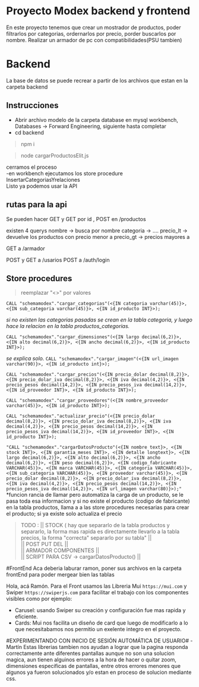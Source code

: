 # Proyecto Modex backend y frontend
En este proyecto tenemos que crear un mostrador de productos, poder filtrarlos por categorias, ordernarlos por precio, porder buscarlos por nombre. Realizar un armador de pc con compatibilidades(PSU tambien)

# Backend
La base de datos se puede recrear a partir de los archivos que estan en la carpeta backend
## Instrucciones 
- Abrir archivo modelo de la carpeta database en mysql workbench, Databases  -> Forward Engineering, siguiente hasta completar   
- cd backend   
> npm i
   
> node cargarProductosElit.js

cerramos el proceso        
-en workbench ejecutamos los store procedure InsertarCategoriasYrelaciones   
Listo ya podemos usar la API   

## rutas para la api   
Se pueden hacer GET y GET por id , POST en /productos

existen 4 querys
nombre -> busca por nombre
categoria -> ....
precio_lt -> devuelve los productos con precio menor a
precio_gt -> precios mayores a

GET a /armador

POST y GET a /usarios
POST a /auth/login

## Store procedures 
> reemplazar "<>" por valores

`CALL "schemamodex"."cargar_categorias"(<{IN categoria varchar(45)}>, <{IN sub_categoria varchar(45)}>, <{IN id_producto INT}>);`
    
*si no existen las categorias pasadas se crean en la tabla categoria, y luego hace la relacion en la tabla productos_categorias.*


`CALL "schemamodex"."cargar_dimensiones"(<{IN largo decimal(6,2)}>, <{IN alto decimal(6,2)}>, <{IN ancho decimal(6,2)}>, <{IN id_producto INT}>);`

*se explica solo.*
`CALL "schemamodex"."cargar_imagen"(<{IN url_imagen varchar(90)}>, <{IN id_producto int}>);`

`CALL "schemamodex"."cargar_precios"(<{IN precio_dolar decimal(8,2)}>, <{IN precio_dolar_iva decimal(8,2)}>, <{IN iva decimal(4,2)}>, <{IN precio_pesos decimal(14,2)}>, <{IN precio_pesos_iva decimal(14,2)}>, <{IN id_proveedor INT}>, <{IN id_producto INT}>);`

`CALL "schemamodex"."cargar_proveedores"(<{IN nombre_proveedor varchar(45)}>, <{IN id_producto INT}>);`

`CALL "schemamodex"."actualizar_precio"(<{IN precio_dolar decimal(8,2)}>, <{IN precio_dolar_iva decimal(8,2)}>, <{IN iva decimal(4,2)}>, <{IN precio_pesos decimal(14,2)}>, <{IN precio_pesos_iva decimal(14,2)}>, <{IN id_proveedor INT}>, <{IN id_producto INT}>);`


`"CALL "schemamodex"."cargarDatosProducto"(<{IN nombre text}>, <{IN stock INT}>, <{IN garantia_meses INT}>,
<{IN detalle longtext}>, <{IN largo decimal(6,2)}>, <{IN alto decimal(6,2)}>, <{IN ancho decimal(6,2)}>,
<{IN peso decimal(6,2)}>, <{IN codigo_fabricante VARCHAR(45)}>, <{IN marca VARCHAR(45)}>, <{IN categoria VARCHAR(45)}>,
<{IN sub_categoria VARCHAR(45)}>, <{IN proveedor varchar(45)}>, <{IN precio_dolar decimal(8,2)}>, <{IN precio_dolar_iva decimal(8,2)}>, 
<{IN iva decimal(4,2)}>, <{IN precio_pesos decimal(14,2)}>, <{IN precio_pesos_iva decimal(14,2)}>, <{IN url_imagen varchar(80)}>);"`
*funcion rancia de llamar pero automatiza la carga de un producto, se le pasa toda esa informacion y si no existe el producto (codigo de fabricante) en la tabla productos, llama a a las store procedures necesarias para crear el producto; si ya existe solo actualiza el precio
>TODO : || STOCK ( hay que separarlo de la tabla productos y separarlo, la forma mas rapida es directamente llevarlo a la tabla precios, la forma "correcta" separarlo por su tabla" ||      
> || POST PUT DEL  ||  
>|| ARMADOR COMPONENTES ||  
> || SCRIPT PARA CSV -> cargarDatosProducto() ||


  #FrontEnd
Aca deberia laburar ramon, poner sus archivos en la carpeta frontEnd para poder mergear bien las tablas

 Hola, acá Ramón.
 Para el Front usamos las Libreria Mui `https://mui.com` y Swiper `https://swiperjs.com` para facilitar
 el trabajo con los componentes visibles como por ejemplo:
- Carusel: usando Swiper su creación y configuración fue mas rapida y eficiente.
- Cards: Mui nos facilita un diseño de card que luego de modificarlo a lo que necesitabamos
nos permitio un exelente integro en el proyecto.

#EXPERIMENTANDO CON INICIO DE SESIÓN AUTOMÁTICA DE USUARIO# - Martín
 Estas librerias tambien nos ayudan a lograr que la pagina responda correctamente ante diferentes pantallas
aunque no son una solucion magica, aun tienen alguinos errores a la hora de hacer o quitar zoom,
dimensiones especificas de pantallas, entre otros errores menores que algunos ya fueron solucionados
y/o estan en proceso de solucion mediante css.
